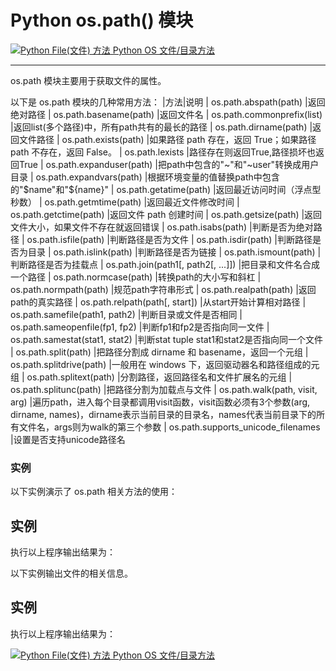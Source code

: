 
# Python os.path() 模块

[<img alt="Python File(文件) 方法" class="navup" src="/images/up.gif"/> Python OS 文件/目录方法](os-file-methods.html)

---


os.path 模块主要用于获取文件的属性。

以下是 os.path 模块的几种常用方法：
|方法|说明
|os.path.abspath(path) |返回绝对路径
|os.path.basename(path) |返回文件名
|os.path.commonprefix(list) |返回list(多个路径)中，所有path共有的最长的路径
|os.path.dirname(path) |返回文件路径
|os.path.exists(path)  |如果路径 path 存在，返回 True；如果路径 path 不存在，返回 False。 
|os.path.lexists  |路径存在则返回True,路径损坏也返回True
|os.path.expanduser(path)  |把path中包含的"~"和"~user"转换成用户目录
|os.path.expandvars(path)  |根据环境变量的值替换path中包含的"$name"和"${name}"
|os.path.getatime(path)  |返回最近访问时间（浮点型秒数）
|os.path.getmtime(path) |返回最近文件修改时间
|os.path.getctime(path)  |返回文件 path 创建时间
|os.path.getsize(path)  |返回文件大小，如果文件不存在就返回错误
|os.path.isabs(path) |判断是否为绝对路径
|os.path.isfile(path)  |判断路径是否为文件
|os.path.isdir(path)  |判断路径是否为目录
|os.path.islink(path)  |判断路径是否为链接
|os.path.ismount(path)  |判断路径是否为挂载点
|os.path.join(path1[, path2[, ...]]) |把目录和文件名合成一个路径
|os.path.normcase(path)  |转换path的大小写和斜杠
|os.path.normpath(path)  |规范path字符串形式
|os.path.realpath(path)  |返回path的真实路径
|os.path.relpath(path[, start])  |从start开始计算相对路径
|os.path.samefile(path1, path2)  |判断目录或文件是否相同
|os.path.sameopenfile(fp1, fp2)  |判断fp1和fp2是否指向同一文件
|os.path.samestat(stat1, stat2)  |判断stat tuple stat1和stat2是否指向同一个文件
|os.path.split(path)  |把路径分割成 dirname 和 basename，返回一个元组
|os.path.splitdrive(path)   |一般用在 windows 下，返回驱动器名和路径组成的元组
|os.path.splitext(path)  |分割路径，返回路径名和文件扩展名的元组
|os.path.splitunc(path)  |把路径分割为加载点与文件
|os.path.walk(path, visit, arg)  |遍历path，进入每个目录都调用visit函数，visit函数必须有3个参数(arg, dirname, names)，dirname表示当前目录的目录名，names代表当前目录下的所有文件名，args则为walk的第三个参数
|os.path.supports_unicode_filenames   |设置是否支持unicode路径名

### 实例

以下实例演示了 os.path 相关方法的使用：

## 实例

执行以上程序输出结果为：


以下实例输出文件的相关信息。

## 实例

执行以上程序输出结果为：

[<img alt="Python File(文件) 方法" class="navup" src="/images/up.gif"/> Python OS 文件/目录方法](os-file-methods.html)
